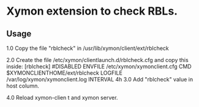 # Xymon extension to check RBLs.

## Usage

1.0 Copy the file "rblcheck" in /usr/lib/xymon/client/ext/rblcheck

2.0 Create the file /etc/xymon/clientlaunch.d/rblcheck.cfg and copy this inside:
</b>
[rblcheck]</b></b>
	#DISABLED</b></b>
	ENVFILE /etc/xymon/xymonclient.cfg</b></b>
	CMD $XYMONCLIENTHOME/ext/rblcheck</b></b>
	LOGFILE /var/log/xymon/xymonclient.log</b></b>
	INTERVAL 4h</b></b>
</b>
3.0 Add "rblcheck" value in host column.

4.0 Reload xymon-clien t and xymon server.
